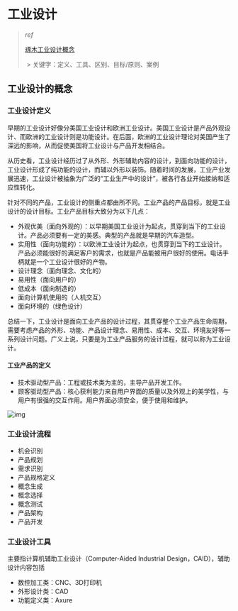 # 工业设计

> _ref_
>
> [琢木工业设计概念](https://sdue6c.yuque.com/books/share/1a397abc-c9c8-438c-b19c-14b415de1261/ri9fmee6olnp)
>
> ​	> 关键字：定义、工具、区别、目标/原则、案例

## 工业设计的概念

### 工业设计定义

早期的工业设计好像分美国工业设计和欧洲工业设计。美国工业设计是产品外观设计、而欧洲的工业设计则是功能设计。在后面，欧洲的工业设计理论对美国产生了深远的影响，从而促使美国将工业设计与产品开发相结合。

从历史看，工业设计经历过了从外形、外形辅助内容的设计，到面向功能的设计，工业设计形成了纯功能的设计，而辅以外形以装饰。随着时间的发展，工业产业发展迅速，工业设计被抽象为广泛的“工业生产中的设计”，被各行各业开始接纳和适应性转化。

针对不同的产品，工业设计的侧重点都由所不同。工业产品的产品目标，就是工业设计的设计目标。工业产品目标大致分为以下几点：

- 外观优美（面向外观的）：以早期美国工业设计为起点，贯穿到当下的工业设计。产品必须要有一定的美感。典型的产品就是早期的汽车造型。
- 实用性（面向功能的）：以欧洲工业设计为起点，也贯穿到当下的工业设计。产品必须能很好的满足客户的需求，也就是产品能被用户很好的使用。电话手柄就是一个工业设计很好的产物。
- 设计理念（面向理念、文化的）
- 易用性（面向用户的）
- 低成本（面向制造的）
- 面向计算机使用的（人机交互）
- 面向环境的（绿色设计）

总结一下，工业设计是面向工业产品的设计过程，其贯穿整个工业产品生命周期，需要考虑产品的外形、功能、产品设计理念、易用性、成本、交互、环境友好等一系列设计问题。广义上说，只要是为工业产品服务的设计过程，就可以称为工业设计。



#### 工业产品的定义

- 技术驱动型产品：工程或技术类为主的，主导产品开发工作。
- 顾客驱动型产品：核心获利能力来自用户界面的质量以及外观上的美学性，与用户有很强的交互作用。用户界面必须安全，便于使用和维护。

![img](https://www.yuque.com/api/filetransfer/images?url=https%3A%2F%2Fapi2.mubu.com%2Fv3%2Fdocument_image%2F90c52807-2e27-4b95-96c4-9abc1879010c-11801523.jpg&sign=2cb197aa6401752e9544da3a844c0fe81eb5a6589d434677aa9bfd0efe651035)



### 工业设计流程

- 机会识别
- 产品规划
- 需求识别
- 产品规格定义
- 概念生成
- 概念选择
- 概念测试
- 产品架构
- 产品开发



### 工业设计工具

主要指计算机辅助工业设计（Computer-Aided Industrial Design，CAID），辅助设计内容包括

- 数控加工类：CNC、3D打印机
- 外形设计类：CAD
- 功能定义类：Axure

